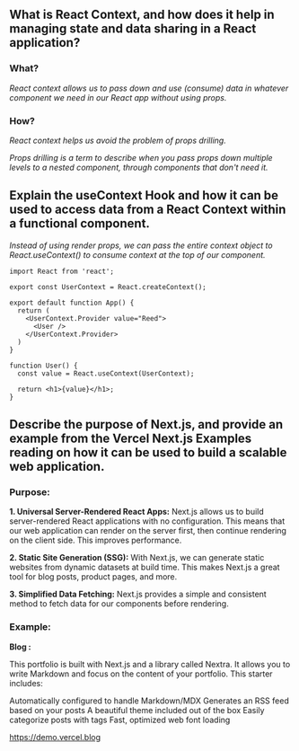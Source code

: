 ## What is React Context, and how does it help in managing state and data sharing in a React application?

### What?
*React context allows us to pass down and use (consume) data in whatever component we need in our React app without using props.*

### How?

*React context helps us avoid the problem of props drilling.*

*Props drilling is a term to describe when you pass props down multiple levels to a nested component, through components that don't need it.*


## Explain the useContext Hook and how it can be used to access data from a React Context within a functional component.


*Instead of using render props, we can pass the entire context object to React.useContext() to consume context at the top of our component.*

   

```
import React from 'react';

export const UserContext = React.createContext();

export default function App() {
  return (
    <UserContext.Provider value="Reed">
      <User />
    </UserContext.Provider>
  )
}

function User() {
  const value = React.useContext(UserContext);  
    
  return <h1>{value}</h1>;
}
```

## Describe the purpose of Next.js, and provide an example from the Vercel Next.js Examples reading on how it can be used to build a scalable web application.

### Purpose:

**1. Universal Server-Rendered React Apps:** Next.js allows us to build server-rendered React applications with no configuration. This means that our web application can render on the server first, then continue rendering on the client side. This improves performance.

**2. Static Site Generation (SSG):** With Next.js, we can generate static websites from dynamic datasets at build time. This makes Next.js a great tool for blog posts, product pages, and more.

**3. Simplified Data Fetching:** Next.js provides a simple and consistent method to fetch data for our components before rendering.

### Example:
**Blog :** 

This portfolio is built with Next.js and a library called Nextra. It allows you to write Markdown and focus on the content of your portfolio. This starter includes:

Automatically configured to handle Markdown/MDX
Generates an RSS feed based on your posts
A beautiful theme included out of the box
Easily categorize posts with tags
Fast, optimized web font loading

https://demo.vercel.blog





